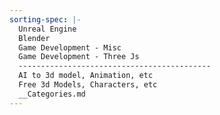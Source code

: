 ```yaml
---
sorting-spec: |-
  Unreal Engine
  Blender
  Game Development - Misc
  Game Development - Three Js
  -------------------------------------------
  AI to 3d model, Animation, etc
  Free 3d Models, Characters, etc
  __Categories.md
---
```

